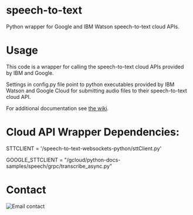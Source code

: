 # speech-to-text

Python wrapper for Google and IBM Watson speech-to-text cloud APIs.

# Usage

This code is a wrapper for calling the speech-to-text cloud APIs
provided by IBM and Google.

Settings in config.py file point to python executables provided by
IBM Watson and Google Cloud for submitting audio files to their
speech-to-text cloud API.

For additional documentation see [the wiki](wiki).

# Cloud API Wrapper Dependencies:

STTCLIENT = '<path>/speech-to-text-websockets-python/sttClient.py'

GOOGLE_STTCLIENT = "<path>/gcloud/python-docs-samples/speech/grpc/transcribe_async.py"


# Contact
![Email contact](https://github.com/pluteski/speech-to-text/blob/master/images/pluteski_email.png)



